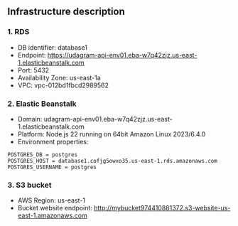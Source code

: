 ## Infrastructure description
### 1. RDS
- DB identifier: database1
- Endpoint: https://udagram-api-env01.eba-w7q42zjz.us-east-1.elasticbeanstalk.com 
- Port: 5432
- Availability Zone: us-east-1a
- VPC: vpc-012bd1fbcd2989562

### 2. Elastic Beanstalk
- Domain: udagram-api-env01.eba-w7q42zjz.us-east-1.elasticbeanstalk.com
- Platform: Node.js 22 running on 64bit Amazon Linux 2023/6.4.0
- Environment properties:

```
POSTGRES_DB = postgres
POSTGRES_HOST = database1.cofjg5owxo35.us-east-1.rds.amazonaws.com
POSTGRES_USERNAME = postgres

```

### 3. S3 bucket
- AWS Region: us-east-1
- Bucket website endpoint: http://mybucket974410881372.s3-website-us-east-1.amazonaws.com

